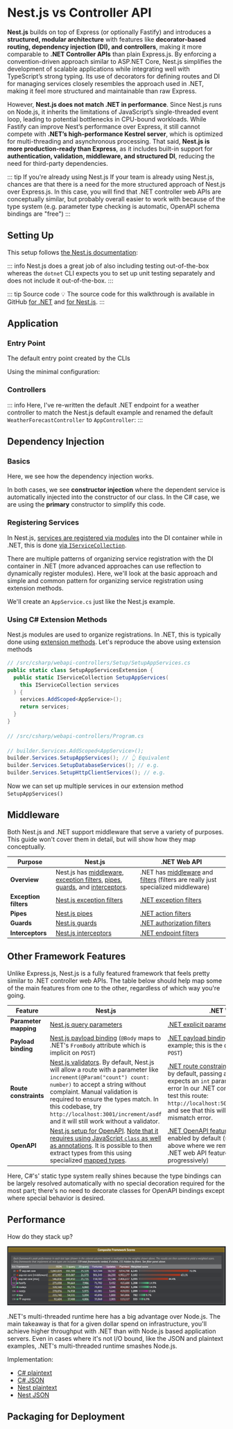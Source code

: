 # Nest.js vs Controller API

**Nest.js** builds on top of Express (or optionally Fastify) and introduces a **structured, modular architecture** with features like **decorator-based routing, dependency injection (DI), and controllers**, making it more comparable to **.NET Controller APIs** than plain Express.js. By enforcing a convention-driven approach similar to ASP.NET Core, Nest.js simplifies the development of scalable applications while integrating well with TypeScript’s strong typing. Its use of decorators for defining routes and DI for managing services closely resembles the approach used in .NET, making it feel more structured and maintainable than raw Express.

However, **Nest.js does not match .NET in performance**. Since Nest.js runs on Node.js, it inherits the limitations of JavaScript’s single-threaded event loop, leading to potential bottlenecks in CPU-bound workloads. While Fastify can improve Nest’s performance over Express, it still cannot compete with **.NET’s high-performance Kestrel server**, which is optimized for multi-threading and asynchronous processing. That said, **Nest.js is more production-ready than Express**, as it includes built-in support for **authentication, validation, middleware, and structured DI**, reducing the need for third-party dependencies.

::: tip If you're already using Nest.js
If your team is already using Nest.js, chances are that there is a need for the more structured approach of Nest.js over Express.js.  In this case, you will find that .NET controller web APIs are conceptually similar, but probably overall easier to work with because of the type system (e.g. parameter type checking is automatic, OpenAPI schema bindings are "free")
:::

## Setting Up

This setup follows [the Nest.js documentation](https://docs.nestjs.com/first-steps):

<CodeSplitter>
  <template #left>

```shell
# Install the nestjs CLI
npm i -g @nestjs/cli

# Create a new default Nest.js app from /src/typescript
nest new nest-app

# Run and watch for file changes
npm run start:dev # ✅ Server ready!
```

  </template>
  <template #right>

```shell
# macOs .NET Controller API setup

# Scaffold the API from /src/csharp/webapi-controllers
dotnet new webapi --use-controllers --no-https

# Run and watch for file changes
dotnet watch --non-interactive # ✅ Server ready!
```

  </template>
</CodeSplitter>

::: info
Nest.js does a great job of also including testing out-of-the-box whereas the `dotnet` CLI expects you to set up unit testing separately and does not include it out-of-the-box.
:::

::: tip Source code
💡 The source code for this walkthrough is available in GitHub [for .NET](https://github.com/CharlieDigital/typescript-is-like-csharp/tree/main/src/csharp/webapi-controllers) and [for Nest.js](https://github.com/CharlieDigital/typescript-is-like-csharp/tree/main/src/typescript/nest-app).
:::

## Application

### Entry Point

The default entry point created by the CLIs

<CodeSplitter>
  <template #left>

```ts
import { NestFactory } from '@nestjs/core';
import { AppModule } from './app.module';

async function bootstrap() {
  const app = await NestFactory.create(AppModule);
  await app.listen(3001);
}
bootstrap();
```

  </template>
  <template #right>

```csharp
var builder = WebApplication.CreateBuilder(args);

// Add services to the container.

builder.Services.AddControllers();
// Learn more about configuring OpenAPI at https://aka.ms/aspnet/openapi
builder.Services.AddOpenApi();

var app = builder.Build();

// Configure the HTTP request pipeline.
if (app.Environment.IsDevelopment()) {
  app.MapOpenApi();
}

app.UseAuthorization();
app.MapControllers();
app.Run();
```

  </template>
</CodeSplitter>

Using the minimal configuration:

<CodeSplitter>
  <template #left>

```ts
import { NestFactory } from '@nestjs/core';
import { AppModule } from './app.module';

async function bootstrap() {
  const app = await NestFactory.create(AppModule);
  await app.listen(3001);
}
bootstrap();
```

  </template>
  <template #right>

```csharp
var builder = WebApplication.CreateBuilder(args);
builder.Services.AddControllers();

var app = builder.Build();

app.MapControllers();
app.Run();
```

  </template>
</CodeSplitter>

### Controllers

::: info
Here, I've re-written the default .NET endpoint for a weather controller to match the Nest.js default example and renamed the default `WeatherForecastController` to `AppController`:
:::

<CodeSplitter>
  <template #left>

```ts
import { Controller, Get } from '@nestjs/common';
import { AppService } from './app.service';

@Controller()
export class AppController {
  constructor(private readonly appService: AppService) {}

  @Get()
  getHello(): string {
    return this.appService.getHello();
  }
}

// http://localhost:3001 -> "Hello, World!"
```

  </template>
  <template #right>

```csharp
using Microsoft.AspNetCore.Mvc;

namespace TryCsharp.Controllers;

[ApiController]
[Route("[controller]")]
public class AppController(
  ILogger<AppController> logger
) : ControllerBase {
  [HttpGet()]
  public string GetHello() => "Hello, World!";
}

// http://localhost:5068/app/ -> "Hello, World!"
```

  </template>
</CodeSplitter>

## Dependency Injection

### Basics

Here, we see how the dependency injection works.

<CodeSplitter>
  <template #left>

```ts{4}
// Snipped...
export class AppController {
  constructor(
    private readonly appService: AppService
  ) {}
  // Snipped...
}
```

  </template>
  <template #right>

```csharp{3}
// Snipped...
public class AppController(
  ILogger<AppController> logger
) : ControllerBase {
  // Snipped...
}
```

  </template>
</CodeSplitter>

In both cases, we see **constructor injection** where the dependent service is automatically injected into the constructor of our class.  In the C# case, we are using the **primary** constructor to simplify this code.

### Registering Services

In Nest.js, [services are registered via modules](https://docs.nestjs.com/modules#dependency-injection) into the DI container while in .NET, this is done [via `IServiceCollection`](https://learn.microsoft.com/en-us/aspnet/core/fundamentals/dependency-injection?view=aspnetcore-9.0).

There are multiple patterns of organizing service registration with the DI container in .NET (more advanced approaches can use reflection to dynamically register modules).  Here, we'll look at the basic approach and simple and common pattern for organizing service registration using extension methods.

We'll create an `AppService.cs` just like the Nest.js example.

<CodeSplitter>
  <template #left>

```ts{9,16,21}
// app.module.ts
import { Module } from '@nestjs/common';
import { AppController } from './app.controller';
import { AppService } from './app.service';

@Module({
  imports: [],
  controllers: [AppController],
  providers: [AppService],
})
export class AppModule {}

// app.controller.ts
export class AppController {
  constructor(
    private readonly appService: AppService
  ) {}

  @Get()
  getHello(): string {
    return this.appService.getHello();
  }
}
```

  </template>
  <template #right>

```csharp{3,14,17}
// AppService.cs to match Nest.js
public class AppService {
  public string GetHello() => "Hello, World!";
}

// Basic method of registering a service in Program.cs
builder.Services.AddScoped<AppService>();

// Change our AppController.cs
[ApiController]
[Route("[controller]")]
public class AppController(
  ILogger<AppController> logger,
  AppService appService // 👈 Inject our new service
) : ControllerBase {
  [HttpGet()]
  public string GetHello() => appService.GetHello();
}
```

  </template>
</CodeSplitter>

### Using C# Extension Methods

Nest.js modules are used to organize registrations.  In .NET, this is typically done using [extension methods](../intermediate/extension-methods.md).  Let's reproduce the above using extension methods

```csharp
// /src/csharp/webapi-controllers/Setup/SetupAppServices.cs
public static class SetupAppServicesExtension {
  public static IServiceCollection SetupAppServices(
    this IServiceCollection services
  ) {
    services.AddScoped<AppService>();
    return services;
  }
}

// /src/csharp/webapi-controllers/Program.cs

// builder.Services.AddScoped<AppService>();
builder.Services.SetupAppServices(); // 👆 Equivalent
builder.Services.SetupDatabaseServices(); // e.g.
builder.Services.SetupHttpClientServices(); // e.g.
```

Now we can set up multiple services in our extension method `SetupAppServices()`

## Middleware

Both Nest.js and .NET support middleware that serve a variety of purposes.  This guide won't cover them in detail, but will show how they map conceptually.

|Purpose|Nest.js|.NET Web API|
|--|--|--|
|**Overview**|Nest.js has [middleware](https://docs.nestjs.com/middleware), [exception filters](https://docs.nestjs.com/exception-filters), [pipes](https://docs.nestjs.com/pipes), [guards](https://docs.nestjs.com/guards), and [interceptors](https://docs.nestjs.com/interceptors).|.NET has [middleware](https://learn.microsoft.com/en-us/aspnet/core/fundamentals/middleware/?view=aspnetcore-9.0) and [filters](https://learn.microsoft.com/en-us/aspnet/core/mvc/controllers/filters?view=aspnetcore-9.0) (filters are really just specialized middleware)|
|**Exception filters**|[Nest.js exception filters](https://docs.nestjs.com/exception-filters)|[.NET exception filters](https://learn.microsoft.com/en-us/aspnet/core/mvc/controllers/filters?view=aspnetcore-9.0#exception-filters)|
|**Pipes**|[Nest.js pipes](https://docs.nestjs.com/pipes)|[.NET action filters](https://learn.microsoft.com/en-us/aspnet/core/mvc/controllers/filters?view=aspnetcore-9.0#action-filters)|
|**Guards**|[Nest.js guards](https://docs.nestjs.com/guards)|[.NET authorization filters](https://learn.microsoft.com/en-us/aspnet/core/mvc/controllers/filters?view=aspnetcore-9.0#authorization-filters)|
|**Interceptors**|[Nest.js interceptors](https://docs.nestjs.com/interceptors)|[.NET endpoint filters](https://learn.microsoft.com/en-us/aspnet/core/fundamentals/minimal-apis/min-api-filters?view=aspnetcore-9.0)|

## Other Framework Features

Unlike Express.js, Nest.js is a fully featured framework that feels pretty similar to .NET controller web APIs.  The table below should help map some of the main features from one to the other, regardless of which way you're going.

|Feature|Nest.js|.NET Web API|
|--|--|--|
|**Parameter mapping**|[Nest.js query parameters](https://docs.nestjs.com/controllers#query-parameters)|[.NET explicit parameter binding](https://learn.microsoft.com/en-us/aspnet/core/fundamentals/minimal-apis/parameter-binding?view=aspnetcore-9.0#explicit-parameter-binding)|
|**Payload binding**|[Nest.js payload binding](https://docs.nestjs.com/controllers#request-payloads) (`@Body` maps to .NET's `FromBody` attribute which is implicit on `POST`)|[.NET payload binding](https://learn.microsoft.com/en-us/aspnet/core/fundamentals/minimal-apis/parameter-binding?view=aspnetcore-9.0) (see the first example; this is the default behavior with `POST`)|
|**Route constraints**|[Nest.js validators](https://docs.nestjs.com/techniques/validation).  By default, Nest.js will allow a route with a parameter like `increment(@Param("count") count: number)` to accept a string without complaint.  Manual validation is required to ensure the types match.  In this codebase, try `http://localhost:3001/increment/asdf` and it will still work without a validator.|[.NET route constraints](https://learn.microsoft.com/en-us/aspnet/core/fundamentals/routing?view=aspnetcore-9.0#route-constraints) are built in, but even by default, passing a `string` to a route that expects an `int` parameter will fail with an error  In our .NET controller API, you can test this route: `http://localhost:5068/app/increment/asdf` and see that this will generate a type mismatch error.|
|**OpenAPI**|[Nest.js setup for OpenAPI](https://docs.nestjs.com/openapi/introduction).  [Note that it requires using JavaScript `class` as well as annotations](https://docs.nestjs.com/openapi/types-and-parameters).  It is possible to then extract types from this using specialized [mapped types](https://docs.nestjs.com/openapi/mapped-types).|[.NET OpenAPI features](https://learn.microsoft.com/en-us/aspnet/core/fundamentals/openapi/overview?view=aspnetcore-9.0) (note that these are enabled by default (see our code example above where we removed it); in general, .NET web API features can be turned on progressively)|

Here, C#'s' static type system really shines because the type bindings can be largely resolved automatically with no special decoration required for the most part; there's no need to decorate classes for OpenAPI bindings except where special behavior is desired.

## Performance

How do they stack up?

![](../../assets/techempower.png)

<CodeSplitter>
  <template #left>

```ts
// Nest.js @ #106
// 419,035; See reference link below
@Get('plaintext')
@Header('Server', 'NestJS')
@Header('Content-Type', 'text/plain')
getHello(): string {
  return 'Hello, World!';
  }

// 270,076
@Get('/json')
@Header('Server', 'NestJS')
@Header('Content-Type', 'application/json')
getJson() {
  return { message: 'Hello, World!' };
}
```

  </template>
  <template #right>

```csharp
// ASP.NET Core @ #15
// 7,014,298; See reference link below
app.MapGet("/plaintext", () => "Hello, World!");

// 1,042,029
app.MapGet("/json", () => new { message = "Hello, World!" });
```

  </template>
</CodeSplitter>

.NET's multi-threaded runtime here has a big advantage over Node.js.  The main takeaway is that for a given dollar spend on infrastructure, you'll achieve higher throughput with .NET than with Node.js based application servers.  Even in cases where it's not I/O bound, like the JSON and plaintext examples, .NET's multi-threaded runtime smashes Node.js.

Implementation:

- [C# plaintext](https://github.com/TechEmpower/FrameworkBenchmarks/blob/master/frameworks/CSharp/aspnetcore/src/Minimal/Program.cs#L29)
- [C# JSON](https://github.com/TechEmpower/FrameworkBenchmarks/blob/master/frameworks/CSharp/aspnetcore/src/Minimal/Program.cs#L33)
- [Nest plaintext](https://github.com/TechEmpower/FrameworkBenchmarks/blob/master/frameworks/TypeScript/nest/src/sql/sql.controller.ts#L48)
- [Nest JSON](https://github.com/TechEmpower/FrameworkBenchmarks/blob/master/frameworks/TypeScript/nest/src/sql/sql.controller.ts#L16)

## Packaging for Deployment

<CodeSplitter>
  <template #left>

```shell
# Use alpine for size, but feel free to use other builds if running into issues.
FROM node:20-alpine
WORKDIR /usr/src/app

# Copy over assets
COPY package.json ./
COPY package-lock.json ./

# Install dependencies.
RUN npm ci

# Copy source
COPY . .

# Build the TypeScript
RUN npm run build

# Start the server.
EXPOSE 3001
CMD ["node", "dist/index.js"]

# From src/typescript/nest-app
# ✅ docker buildx build -t ts/nest-web-api -f ./Dockerfile .
```

  </template>
  <template #right>

```shell
# Build layer
FROM mcr.microsoft.com/dotnet/sdk:9.0 AS build
WORKDIR /app

# Our project layer so we only update on new deps
COPY ./webapi-controllers.csproj ./webapi-controllers.csproj

# Restore dependencies
RUN dotnet restore

# Copy over code and publish
COPY ./Program.cs ./Program.cs

# Build the binaries
RUN dotnet publish ./webapi-controllers.csproj -o /app/published-app --configuration Release

# Runtime layer
FROM mcr.microsoft.com/dotnet/aspnet:9.0 AS runtime
WORKDIR /app
COPY --from=build /app/published-app /app

ENTRYPOINT [ "dotnet", "/app/webapi-controllers.dll" ]

# From src/csharp/webapi-controllers
# ✅ docker buildx build -t cs/controllers-web-api -f ./Dockerfile .
```

  </template>
</CodeSplitter>
